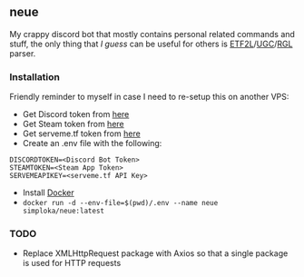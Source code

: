 ## neue
My crappy discord bot that mostly contains personal related commands and stuff, the only thing that *I guess* can be useful for others is [ETF2L](https://etf2l.org/)/[UGC](https://www.ugcleague.com/)/[RGL](https://rgl.gg/) parser. 

### Installation
Friendly reminder to myself in case I need to re-setup this on another VPS:

- Get Discord token from [here](https://discord.com/developers/applications/418819481461063680/bot)
- Get Steam token from [here](https://steamcommunity.com/dev/apikey)
- Get serveme.tf token from [here](https://serveme.tf/settings)
- Create an .env file with the following:
```.env
DISCORDTOKEN=<Discord Bot Token>
STEAMTOKEN=<Steam App Token>
SERVEMEAPIKEY=<serveme.tf API Key>
```
- Install [Docker](https://docs.docker.com/engine/install)
- `docker run -d --env-file=$(pwd)/.env --name neue simploka/neue:latest`

### TODO

- Replace XMLHttpRequest package with Axios so that a single package is used for HTTP requests
